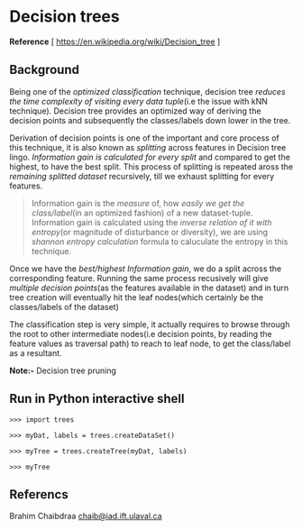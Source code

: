 # Decision trees
**Reference** [ https://en.wikipedia.org/wiki/Decision_tree ]

## Background
Being one of the *optimized classification* technique, decision tree *reduces the time complexity of visiting every data tuple*(i.e the issue with kNN technique). Decision tree provides an optimized way of deriving the decision points and subsequently the classes/labels down lower in the tree.

Derivation of decision points is one of the important and core process of this technique, it is also known as *splitting* across features in Decision tree lingo. *Information gain is calculated for every split* and compared to get the highest, to have the best split. This process of splitting is repeated aross the *remaining splitted dataset* recursively, till we exhaust splitting for every features.

> Information gain is the *measure* of, how *easily we get the class/label*(in an optimized fashion) of a new dataset-tuple. Information gain is calculated using the *inverse relation of it with entropy*(or magnitude of disturbance or diversity), we are using *shannon entropy calculation* formula to caluculate the entropy in this technique.

Once we have the *best/highest Information gain*, we do a split across the corresponding feature. Running the same process recusively will give *multiple decision points*(as the features available in the dataset) and in turn tree creation will eventually hit the leaf nodes(which certainly be the classes/labels of the dataset)

The classification step is very simple, it actually requires to browse through the root to other intermediate nodes(i.e decision points, by reading the feature values as traversal path) to reach to leaf node, to get the class/label as a resultant.

**Note:-** Decision tree pruning

## Run in Python interactive shell
    >>> import trees

    >>> myDat, labels = trees.createDataSet()

    >>> myTree = trees.createTree(myDat, labels)    
    
    >>> myTree

## Referencs
Brahim Chaibdraa 
<chaib@iad.ift.ulaval.ca>
